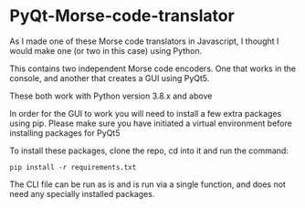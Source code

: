 # PyQt-Morse-code-translator

As I made one of these Morse code translators in Javascript, I thought I would make one (or two in this case) using Python.

This contains two independent Morse code encoders.
One that works in the console, and another that creates a GUI using PyQt5.



These both work with Python version 3.8.x and above

In order for the GUI to work you will need to install a few extra packages using pip.
Please make sure you have initiated a virtual environment before installing packages for PyQt5

To install these packages, clone the repo, cd into it and run the command:

```
pip install -r requirements.txt
```

The CLI file can be run as is and is run via a single function, and does not need any specially installed packages.
